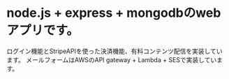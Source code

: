 # node.js + express + mongodbのwebアプリです。
ログイン機能とStripeAPIを使った決済機能、有料コンテンツ配信を実装しています。
メールフォームはAWSのAPI gateway + Lambda + SESで実装しています。
